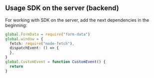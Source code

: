 ## Usage SDK on the server (backend)

For working with SDK on the server, add the next dependencies in the beginning:

```typescript
global.FormData = require("form-data")
global.window = {
  fetch: require("node-fetch"),
  dispatchEvent: () => {
  },
}
global.CustomEvent = function CustomEvent() {
  return
}
```
